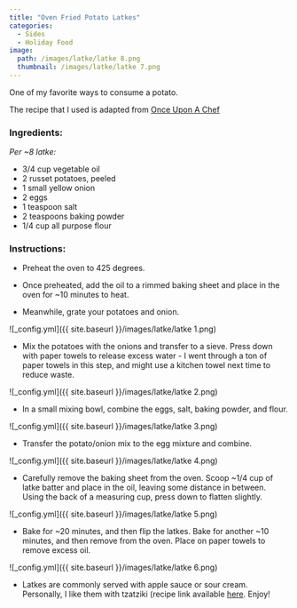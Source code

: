 ```yaml
---
title: "Oven Fried Potato Latkes"
categories:
  - Sides
  - Holiday Food
image:
  path: /images/latke/latke 8.png
  thumbnail: /images/latke/latke 7.png
---
```


One of my favorite ways to consume a potato.

The recipe that I used is adapted from [Once Upon A Chef](https://www.onceuponachef.com/recipes/oven-fried-potato-latkes.html)

### Ingredients:

_Per ~8 latke:_ 

* 3/4 cup vegetable oil
* 2 russet potatoes, peeled
* 1 small yellow onion
* 2 eggs
* 1 teaspoon salt
* 2 teaspoons baking powder
* 1/4 cup all purpose flour



### Instructions:

* Preheat the oven to 425 degrees. 

* Once preheated, add the oil to a rimmed baking sheet and place in the oven for ~10 minutes to heat.

* Meanwhile, grate your potatoes and onion.

![_config.yml]({{ site.baseurl }}/images/latke/latke 1.png)

* Mix the potatoes with the onions and transfer to a sieve. Press down with paper towels to release excess water - I went through a ton of paper towels in this step, and might use a kitchen towel next time to reduce waste.

![_config.yml]({{ site.baseurl }}/images/latke/latke 2.png)

* In a small mixing bowl, combine the eggs, salt, baking powder, and flour.

![_config.yml]({{ site.baseurl }}/images/latke/latke 3.png)

* Transfer the potato/onion mix to the egg mixture and combine.

![_config.yml]({{ site.baseurl }}/images/latke/latke 4.png)

* Carefully remove the baking sheet from the oven. Scoop ~1/4 cup of latke batter and place in the oil, leaving some distance in between. Using the back of a measuring cup, press down to flatten slightly.

![_config.yml]({{ site.baseurl }}/images/latke/latke 5.png)

* Bake for ~20 minutes, and then flip the latkes. Bake for another ~10 minutes, and then remove from the oven. Place on paper towels to remove excess oil.

![_config.yml]({{ site.baseurl }}/images/latke/latke 6.png)

* Latkes are commonly served with apple sauce or sour cream. Personally, I like them with tzatziki (recipe link available [here](https://www.whatsprernacooking.com/mediterranean/sides/tzatziki/). Enjoy!

